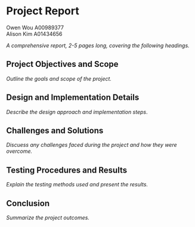 # Project Report
Owen Wou A00989377 \
Alison Kim A01434656

*A comprehensive report, 2-5 pages long, covering the following headings.*

## Project Objectives and Scope

*Outline the goals and scope of the project.*

## Design and Implementation Details

*Describe the design approach and implementation steps*.

## Challenges and Solutions

*Discuess any challenges faced during the project and how they were overcome.*

## Testing Procedures and Results

*Explain the testing methods used and present the results.*

## Conclusion

*Summarize the project outcomes.*

